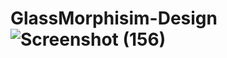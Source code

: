 # GlassMorphisim-Design![Screenshot (156)](https://user-images.githubusercontent.com/55894372/179090756-266e2bde-4f49-46b4-ab34-6376e4778fe7.png)
